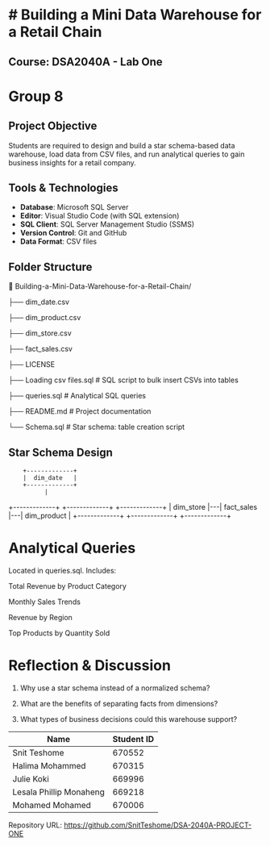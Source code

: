 # # Building a Mini Data Warehouse for a Retail Chain

## Course: DSA2040A - Lab One  
# **Group 8**

## Project Objective

Students are required to design and build a star schema-based data warehouse, load data from CSV files, and run analytical queries to gain business insights for a retail company.

## Tools & Technologies

- **Database**: Microsoft SQL Server  
- **Editor**: Visual Studio Code (with SQL extension)  
- **SQL Client**: SQL Server Management Studio (SSMS)  
- **Version Control**: Git and GitHub  
- **Data Format**: CSV files

## Folder Structure
📁 Building-a-Mini-Data-Warehouse-for-a-Retail-Chain/

├── dim_date.csv

├── dim_product.csv

├── dim_store.csv

├── fact_sales.csv

├── LICENSE

├── Loading csv files.sql # SQL script to bulk insert CSVs into tables

├── queries.sql # Analytical SQL queries

├── README.md # Project documentation


└── Schema.sql # Star schema: table creation script

## Star Schema Design
        +-------------+
        |  dim_date   |
        +-------------+
              |
+-------------+ +-------------+ +-------------+
| dim_store |---| fact_sales |---| dim_product |
+-------------+ +-------------+ +-------------+
# Analytical Queries
Located in queries.sql. Includes:

Total Revenue by Product Category

Monthly Sales Trends

Revenue by Region

Top Products by Quantity Sold

# Reflection & Discussion
1. Why use a star schema instead of a normalized schema?

2. What are the benefits of separating facts from dimensions?
3. What types of business decisions could this warehouse support?

| Name                    | Student ID |
| ----------------------- | ---------- |
| Snit Teshome            | 670552     |
| Halima Mohammed         | 670315     |
| Julie Koki              | 669996     |
| Lesala Phillip Monaheng | 669218     |
| Mohamed Mohamed         | 670006     |

 Repository URL: https://github.com/SnitTeshome/DSA-2040A-PROJECT-ONE